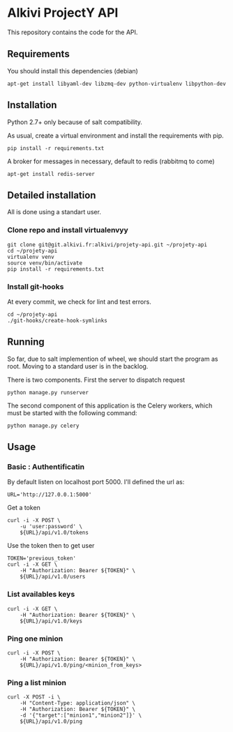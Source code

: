 # Alkivi ProjectY API

This repository contains the code for the API.

## Requirements

You should install this dependencies (debian)

    apt-get install libyaml-dev libzmq-dev python-virtualenv libpython-dev

## Installation

Python 2.7+ only because of salt compatibility.

As usual, create a virtual environment and install the requirements with pip.

    pip install -r requirements.txt

A broker for messages in necessary, default to redis (rabbitmq to come)

    apt-get install redis-server

## Detailed installation

All is done using a standart user.

### Clone repo and install virtualenvyy

    git clone git@git.alkivi.fr:alkivi/projety-api.git ~/projety-api
    cd ~/projety-api
    virtualenv venv
    source venv/bin/activate
    pip install -r requirements.txt

### Install git-hooks

At every commit, we check for lint and test errors.

    cd ~/projety-api
    ./git-hooks/create-hook-symlinks

## Running

So far, due to salt implemention of wheel, we should start the program as root.
Moving to a standard user is in the backlog.

There is two components. First the server to dispatch request

    python manage.py runserver

The second component of this application is the Celery workers, which must be
started with the following command:

    python manage.py celery


##  Usage

### Basic : Authentificatin

By default listen on localhost port 5000. I'll defined the url as:

    URL='http://127.0.0.1:5000'

Get a token

    curl -i -X POST \
        -u 'user:password' \
        ${URL}/api/v1.0/tokens

Use the token then to get user

    TOKEN='previous_token'
    curl -i -X GET \
        -H "Authorization: Bearer ${TOKEN}" \
        ${URL}/api/v1.0/users

### List availables keys

    curl -i -X GET \
        -H "Authorization: Bearer ${TOKEN}" \
        ${URL}/api/v1.0/keys

### Ping one minion

    curl -i -X POST \
        -H "Authorization: Bearer ${TOKEN}" \
        ${URL}/api/v1.0/ping/<minion_from_keys>

### Ping a list minion

    curl -X POST -i \
        -H "Content-Type: application/json" \
        -H "Authorization: Bearer ${TOKEN}" \
        -d '{"target":["minion1","minion2"]}' \
        ${URL}/api/v1.0/ping

